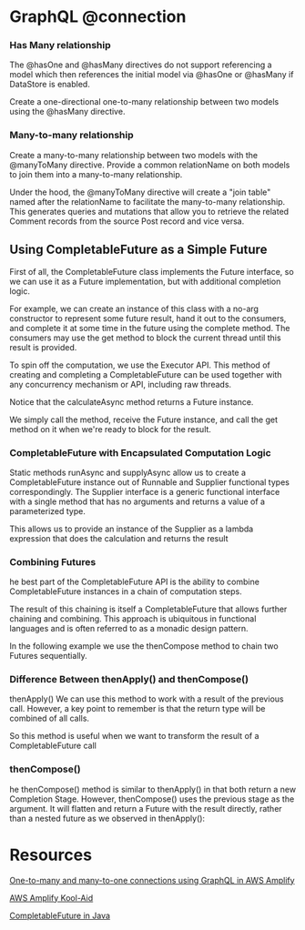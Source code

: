 # GraphQL @connection

### Has Many relationship

The @hasOne and @hasMany directives do not support referencing a model which then references the initial model via @hasOne or @hasMany if DataStore is enabled.


Create a one-directional one-to-many relationship between two models using the @hasMany directive.

### Many-to-many relationship

Create a many-to-many relationship between two models with the @manyToMany directive. Provide a common relationName on both models to join them into a many-to-many relationship.

Under the hood, the @manyToMany directive will create a "join table" named after the relationName to facilitate the many-to-many relationship. This generates queries and mutations that allow you to retrieve the related Comment records from the source Post record and vice versa.



## Using CompletableFuture as a Simple Future

First of all, the CompletableFuture class implements the Future interface, so we can use it as a Future implementation, but with additional completion logic.

For example, we can create an instance of this class with a no-arg constructor to represent some future result, hand it out to the consumers, and complete it at some time in the future using the complete method. The consumers may use the get method to block the current thread until this result is provided.


To spin off the computation, we use the Executor API. This method of creating and completing a CompletableFuture can be used together with any concurrency mechanism or API, including raw threads.

Notice that the calculateAsync method returns a Future instance.

We simply call the method, receive the Future instance, and call the get method on it when we're ready to block for the result.



### CompletableFuture with Encapsulated Computation Logic

Static methods runAsync and supplyAsync allow us to create a CompletableFuture instance out of Runnable and Supplier functional types correspondingly.
The Supplier interface is a generic functional interface with a single method that has no arguments and returns a value of a parameterized type.

This allows us to provide an instance of the Supplier as a lambda expression that does the calculation and returns the result



### Combining Futures

he best part of the CompletableFuture API is the ability to combine CompletableFuture instances in a chain of computation steps.

The result of this chaining is itself a CompletableFuture that allows further chaining and combining. This approach is ubiquitous in functional languages and is often referred to as a monadic design pattern.

In the following example we use the thenCompose method to chain two Futures sequentially.



### Difference Between thenApply() and thenCompose()

 thenApply()
We can use this method to work with a result of the previous call. However, a key point to remember is that the return type will be combined of all calls.

So this method is useful when we want to transform the result of a CompletableFuture call


###  thenCompose()

he thenCompose() method is similar to thenApply() in that both return a new Completion Stage. However, thenCompose() uses the previous stage as the argument. It will flatten and return a Future with the result directly, rather than a nested future as we observed in thenApply():




 # Resources


 [One-to-many and many-to-one connections using GraphQL in AWS Amplify](https://docs.amplify.aws/cli/graphql/data-modeling/#has-many-relationship)
 
  [AWS Amplify Kool-Aid](https://aws.amazon.com/amplify/)

 [CompletableFuture in Java ](https://www.baeldung.com/java-completablefuture)